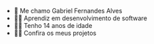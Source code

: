 - 👋 Me chamo Gabriel Fernandes Alves
- 👨‍🎓 Aprendiz em desenvolvimento de software
- 👨‍💻 Tenho 14 anos de idade
- 🏋️‍♂️ Confira os meus projetos
